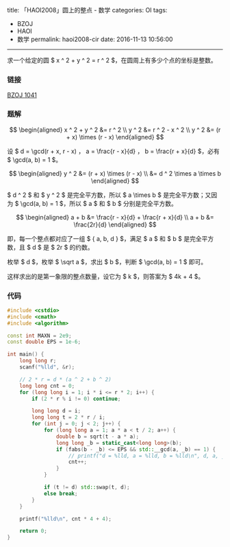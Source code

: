 title: 「HAOI2008」圆上的整点 - 数学
categories: OI
tags: 
  - BZOJ
  - HAOI
  - 数学
permalink: haoi2008-cir
date: 2016-11-13 10:56:00
---

求一个给定的圆 $ x ^ 2 + y ^ 2 = r ^ 2 $，在圆周上有多少个点的坐标是整数。

<!-- more -->

### 链接
[BZOJ 1041](http://www.lydsy.com/JudgeOnline/problem.php?id=1041)

### 题解
$$
\begin{aligned}
x ^ 2 + y ^ 2 &= r ^ 2 \\
y ^ 2 &= r ^ 2 - x ^ 2 \\
y ^ 2 &= (r + x) \times (r - x)
\end{aligned}
$$

设 $ d = \gcd(r + x, r - x) $，$ a = \frac{r - x}{d} $，$ b = \frac{r + x}{d} $，必有 $ \gcd(a, b) = 1 $。

$$
\begin{aligned}
y ^ 2 &= (r + x) \times (r - x) \\
&= d ^ 2 \times a \times b
\end{aligned}
$$

$ d ^ 2 $ 和 $ y ^ 2 $ 是完全平方数，所以 $ a \times b $ 是完全平方数；又因为 $ \gcd(a, b) = 1 $，所以 $ a $ 和 $ b $ 分别是完全平方数。

$$
\begin{aligned}
a + b &= \frac{r - x}{d} + \frac{r + x}{d} \\
a + b &= \frac{2r}{d}
\end{aligned}
$$

即，每一个整点都对应了一组 $ \{ a, b, d \} $，满足 $ a $ 和 $ b $ 是完全平方数，且 $ d $ 是 $ 2r $ 的约数。

枚举 $ d $，枚举 $ \sqrt a $，求出 $ b $，判断 $ \gcd(a, b) = 1 $ 即可。

这样求出的是第一象限的整点数量，设它为 $ k $，则答案为 $ 4k + 4 $。

### 代码
```c++
#include <cstdio>
#include <cmath>
#include <algorithm>

const int MAXN = 2e9;
const double EPS = 1e-6;

int main() {
	long long r;
	scanf("%lld", &r);

	// 2 * r = d * (a ^ 2 + b ^ 2)
	long long cnt = 0;
	for (long long i = 1; i * i <= r * 2; i++) {
		if (2 * r % i != 0) continue;

		long long d = i;
		long long t = 2 * r / i;
		for (int j = 0; j < 2; j++) {
			for (long long a = 1; a * a < t / 2; a++) {
				double b = sqrt(t - a * a);
				long long _b = static_cast<long long>(b);
				if (fabs(b - _b) <= EPS && std::__gcd(a, _b) == 1) {
					// printf("d = %lld, a = %lld, b = %lld\n", d, a, _b);
					cnt++;
				}
			}

			if (t != d) std::swap(t, d);
			else break;
		}
	}

	printf("%lld\n", cnt * 4 + 4);

	return 0;
}
```